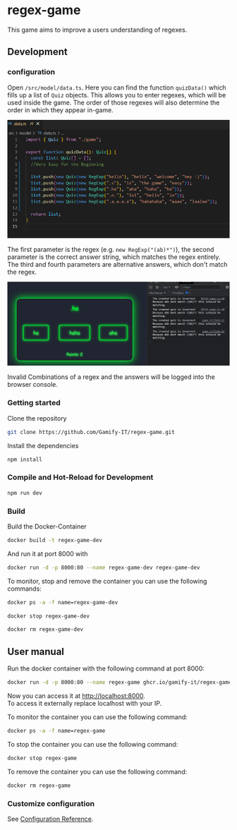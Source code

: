 # regex-game

This game aims to improve a users understanding of regexes.

## Development

### configuration
Open `/src/model/data.ts`. 
Here you can find the function `quizData()` which fills up a list of `Quiz` objects.
This allows you to enter regexes, which will be used inside the game.
The order of those regexes will also determine the order in which they appear in-game.

![alt image](src/assets/Screenshot%202022-06-15%20110836.png)

The first parameter is the regex (e.g. `new RegExp("(ab)*")`), 
the second parameter is the correct answer string, which matches the regex entirely.
The third and fourth parameters are alternative answers, which don't match the regex.

![alt](src/assets/Screenshot%202022-06-15%20125642.png)

Invalid Combinations of a regex and the answers will be logged into the browser console. 

### Getting started

Clone the repository  
```sh
git clone https://github.com/Gamify-IT/regex-game.git
```

Install the dependencies  
```sh
npm install
```

### Compile and Hot-Reload for Development

```sh
npm run dev
```

### Build

Build the Docker-Container
```sh
docker build -t regex-game-dev
```
And run it at port 8000 with
```sh
docker run -d -p 8000:80 --name regex-game-dev regex-game-dev
```

To monitor, stop and remove the container you can use the following commands:
```sh
docker ps -a -f name=regex-game-dev
```
```sh
docker stop regex-game-dev
```
```sh
docker rm regex-game-dev
```


## User manual

Run the docker container with the following command at port 8000:
```sh
docker run -d -p 8000:80 --name regex-game ghcr.io/gamify-it/regex-game:latest
```
Now you can access it at [http://localhost:8000](http://localhost:8000).  
To access it externally replace localhost with your IP.  

To monitor the container you can use the following command:
```sh
docker ps -a -f name=regex-game
```
To stop the container you can use the following command:
```sh
docker stop regex-game
```
To remove the container you can use the following command:
```sh
docker rm regex-game
```

### Customize configuration
See [Configuration Reference](https://cli.vuejs.org/config/).
